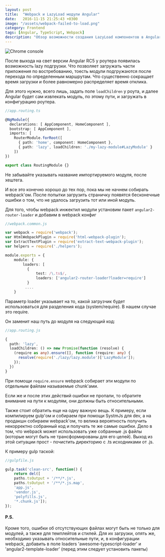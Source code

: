 ```yaml
---
layout: post
title:  "Webpack и LazyLoad модули Angular"
date:   2016-11-15 21:25:43 +0300
image: "/assets/webpack-failed-to-load.png"
category: Frontend
tags: [Angular, TypeScript, Webpack]
description: "Обзор возможности создания LazyLoad компонентов в Angular, возможность ленивой загрузки в Router 3.0"
---
```


<img class="post-logo" style="max-width: 100%" src="https://blog.zverit.com/assets/webpack-failed-to-load.png" alt="Chrome console"/>

После выхода на свет версии Angular RC5 у роутера появилась возможность lazy подгрузки. Что позволяет загружать части приложения по востребованию, тоесть модули подгружаются после перехода по определенным маршрутам. Что существенно сокращает время загрузки и более равномерно распределяет время отклика. 

<!-- more -->

Для этого нужно, всего лишь, задать поле ``loadChildren`` у роута, и далее Angular будет сам извлекать модуль, по этому пути, и загружать в конфигурацию роутера. 

```ts
//app.routing.ts

@NgModule({
  declarations: [ AppComponent, HomeComponent ],
  bootstrap: [ AppComponent ],
  imports: [
    RouterModule.forRoot([
      { path: 'home', component: HomeComponent },
      { path: 'lazy', loadChildren: './my-lazy-module#LazyModule' }
    ])
})

export class RoutingModule {}
```

Не забывайте указывать название импортируемого модуля, после хештега. 

И все это конечно хорошо до тех пор, пока мы не начнем собирать webpack'ом. После попытки загрузить страничку появятся бесконечные ошибки о том, что не удалось загрузить тот или иной модуль. 

Для того, чтобы webpack инжектил модули установим пакет ``angular2-router-loader`` и добавим в webpack конфиг

```ts
//webpack.common.js

var webpack = require('webpack');
var HtmlWebpackPlugin = require('html-webpack-plugin');
var ExtractTextPlugin = require('extract-text-webpack-plugin');
var helpers = require('./helpers');

module.exports = {
    module: {
        loaders: [
          {
              test: /\.ts$/,
              loaders: ['angular2-router-loader?loader=require']
          }
         ....
    }
```
Параметр loader указывает на то, какой загрузчик будет использоваться для разделения кода (system/require). В нашем случае это require.

Он заменит наш путь до модуля на следующий код:

```ts
//app.routing.js

{
  path: 'lazy',
  loadChildren: () => new Promise(function (resolve) {
    (require as any).ensure([], function (require: any) {
      resolve(require('./lazy/lazy.module')['LazyModule']);
    });
  })
}
```

При помощи ``require.ensure`` webpack собирает эти модули по отдельным файлам называемые chunk'ами.

Если же и после этих действий ошибки не пропали, то обратите внимание на пути к модулям, они должны быть относительными. 
 
Также стоит обратить еще на одну важную вещь. К примеру, если компилируем gulp'ом и собираем при помощи SystmJs для dev, а на продакшн собираем webpack'ом, то велика вероятность получить некорректно собранный код и получать те же самые ошибки.
Дело в том, что webpack может использовать уже собранные .js файлы (которые могут быть не трансформированы для его целей).
Выход из этой ситуации прост - почистить директорию с .ts исходниками от .js. 

К примеру gulp таской:

```js
//gulpfile.js

gulp.task('clean-src', function() {
    return del([
    paths.tsOutput + '/**/*.js',
    paths.tsOutput + '/**/*.js.map',
    'app.js',
    'vendor.js',
    'polyfills.js',
    '*.chunk.js']);
});
```
<h4> P.S. </h4>

Кроме того, ошибки об отсутствующих файлах могут быть не только для модулей, а также для темплейтов и стилей. Для их загрузки, опять же, необходимо указывать относительные пути, и, в конфигурации webpack, добавить в поле loaders 'awesome-typescript-loader' и 'angular2-template-loader' (перед этим следует установить пакеты)
